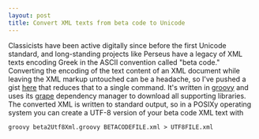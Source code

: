 ```yaml
---
layout: post
title: Convert XML texts from beta code to Unicode
---
```


Classicists have been active digitally since before the first Unicode standard, and long-standing projects like Perseus have a legacy of XML texts encoding Greek in the ASCII convention called "beta code."  Converting the encoding of the text content of an XML document while leaving the XML markup untouched can be a headache, so I've pushed a gist [here](https://gist.github.com/neelsmith/7549ad5942750ef7ad55) that reduces that to a single command.  It's written in [groovy](http://groovy-lang.org/) and uses its [grape](http://groovy-lang.org/grape.html) dependency manager to download all supporting libraries.  The converted XML is written to standard output, so in a POSIXy operating system you can create a UTF-8 version of your beta code XML text with

    groovy beta2Utf8Xml.groovy BETACODEFILE.xml > UTF8FILE.xml

